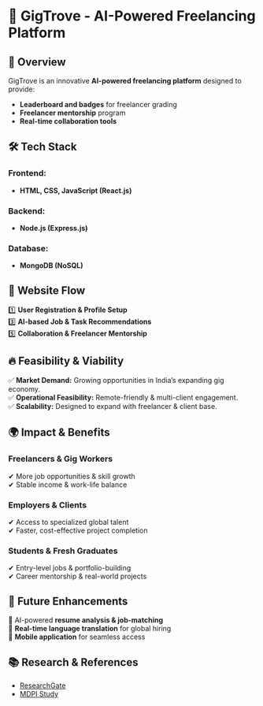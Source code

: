 # 🚀 GigTrove - AI-Powered Freelancing Platform  


## 📌 Overview  
GigTrove is an innovative **AI-powered freelancing platform** designed to provide:  
- **Leaderboard and badges** for freelancer grading  
- **Freelancer mentorship** program  
- **Real-time collaboration tools**  


## 🛠 Tech Stack  
### **Frontend:**  
- **HTML, CSS, JavaScript (React.js)**  

### **Backend:**  
- **Node.js (Express.js)**  

### **Database:**  
- **MongoDB (NoSQL)**  


## 🔄 Website Flow  
1️⃣ **User Registration & Profile Setup**  
3️⃣ **AI-based Job & Task Recommendations**  
5️⃣ **Collaboration & Freelancer Mentorship**  

## 🔥 Feasibility & Viability  
✅ **Market Demand:** Growing opportunities in India’s expanding gig economy.  
✅ **Operational Feasibility:** Remote-friendly & multi-client engagement.  
✅ **Scalability:** Designed to expand with freelancer & client base.  


## 🌍 Impact & Benefits  
### **Freelancers & Gig Workers**  
✔ More job opportunities & skill growth  
✔ Stable income & work-life balance  

### **Employers & Clients**  
✔ Access to specialized global talent  
✔ Faster, cost-effective project completion  

### **Students & Fresh Graduates**  
✔ Entry-level jobs & portfolio-building  
✔ Career mentorship & real-world projects  

## 🔮 Future Enhancements  
🔹 AI-powered **resume analysis & job-matching**  
🔹 **Real-time language translation** for global hiring  
🔹 **Mobile application** for seamless access  

## 📚 Research & References  
- [ResearchGate](https://www.researchgate.net/publication/353567004_A_Study_on_The_Freelancing_Remote_Job_Websites)  
- [MDPI Study](https://www.mdpi.com/1526792)  

